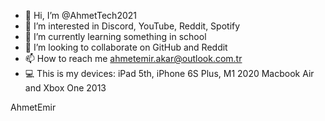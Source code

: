 - 👋 Hi, I’m @AhmetTech2021
- 👀 I’m interested in Discord, YouTube, Reddit, Spotify
- 🌱 I’m currently learning something in school
- 💞️ I’m looking to collaborate on GitHub and Reddit
- 📫 How to reach me ahmetemir.akar@outlook.com.tr
- 💻 This is my devices: iPad 5th, iPhone 6S Plus, M1 2020 Macbook Air and Xbox One 2013

AhmetEmir
